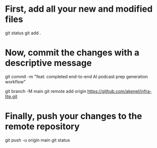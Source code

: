 # First, add all your new and modified files
git status
git add .

# Now, commit the changes with a descriptive message
git commit -m "feat: completed end-to-end AI podcast prep generation workflow"

git branch -M main
git remote add origin https://github.com/akenel/infra-lite.git

# Finally, push your changes to the remote repository
git push -u origin main
git status
